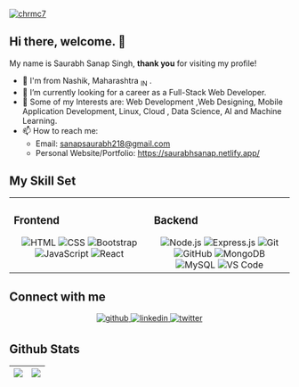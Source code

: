 <p align="left"> <a href="https://twitter.com/sanapsaurabh2" target="blank"><img src="https://img.shields.io/twitter/follow/sanapsaurabh2?logo=twitter&style=for-the-badge" alt="chrmc7" /></a> </p>

## Hi there, welcome. 👋

My name is Saurabh Sanap Singh, **thank you** for visiting my profile!

- 📌 I'm  from Nashik, Maharashtra <sub>IN</sub> .
- 🔭 I’m currently looking for a career as a  Full-Stack Web Developer.
- 🧠 Some of my Interests are:  Web Development ,Web Designing, Mobile Application Development, Linux, Cloud , Data Science, AI and Machine Learning. 
- 📫 How to reach me:
    - Email: sanapsaurabh218@gmail.com
    - Personal Website/Portfolio: https://saurabhsanap.netlify.app/
 
 
## My Skill Set  
<table>
  <tr>
    <td valign="top" width="50%">
 
### Frontend  
<div align="center">  
<img src=https://img.shields.io/badge/-HTML-%23E34F26?style=plastic&logo=html5&logoColor=white alt=HTML />
<img src=https://img.shields.io/badge/-CSS-%231572B6?style=plastic&logo=css3&logoColor=white alt=CSS />
<img src=https://img.shields.io/badge/-Bootstrap-%237952B3?style=plastic&logo=bootstrap&logoColor=white alt=Bootstrap />
<img src=https://img.shields.io/badge/-JavaScript-%23F7DF1E?style=plastic&logo=javascript&logoColor=black alt=JavaScript />
<img src=https://img.shields.io/badge/-React-%2361DAFB?style=plastic&logo=react&logoColor=black alt=React />
    </div>
</td>
<td valign="top" width="50%">
  
### Backend  
<div align="center">  
<img src=https://img.shields.io/badge/-Node-%23339933?style=plastic&logo=node.js&logoColor=white alt=Node.js />
<img src=https://img.shields.io/badge/-Express-black?style=plastic&logo=express&logoColor=white alt=Express.js />
<img src=https://img.shields.io/badge/-Git-%23F05032?style=plastic&logo=git&logoColor=white alt=Git />
<img src=https://img.shields.io/badge/-GitHub-%23181717?style=plastic&logo=github alt=GitHub />
<img src=https://img.shields.io/badge/-MongoDB-%2347A248?style=plastic&logo=mongodb&logoColor=white alt=MongoDB />
<img src=https://img.shields.io/badge/-MySQL-%234479A1?style=plastic&logo=mysql&logoColor=white alt=MySQL />
<img src=https://img.shields.io/badge/-VS%20Code-%23007ACC?style=plastic&logo=visual%20studio%20code&logoColor=white alt='VS Code' />

</div>
</td>

</tr></table>    
    
 
## Connect with me  
<div align="center">
<a href="https://github.com/sonooo" target="_blank">
<img src=https://img.shields.io/badge/-GitHub-%23181717?style=plastic&logo=github alt=github style="margin-bottom: 5px;" />
</a>
<a href="https://linkedin.com/in/saurabh-sanap-159871179" target="_blank">
<img src=https://img.shields.io/badge/-LinkedIn-%230A66C2?style=plastic&logo=linkedin alt=linkedin style="margin-bottom: 5px;" />
</a>
<a href="https://twitter.com/sanapsaurabh2" target="_blank">
<img src=https://img.shields.io/badge/-Twitter-%231DA1F2?style=plastic&logo=twitter&logoColor=white alt=twitter style="margin-bottom: 5px;" />
</a>  
</div>

## Github Stats  
|![](http://github-readme-streak-stats.herokuapp.com?user=sonooo&theme=dark&currStreakNum=DD2727&sideNums=DD2727&background=000000&dates=46DD27)|![](https://github-readme-stats.vercel.app/api?username=sonooo&show_icons=true&theme=cobalt&title_color=fff&icon_color=82d4f7&text_color=d1dae3&bg_color=090909)|
|-|-|

<br>

<!---
sonooo/saurabhsanap is a ✨ special ✨ repository because its `README.md` (this file) appears on your GitHub profile.
You can click the Preview link to take a look at your changes.
--->
